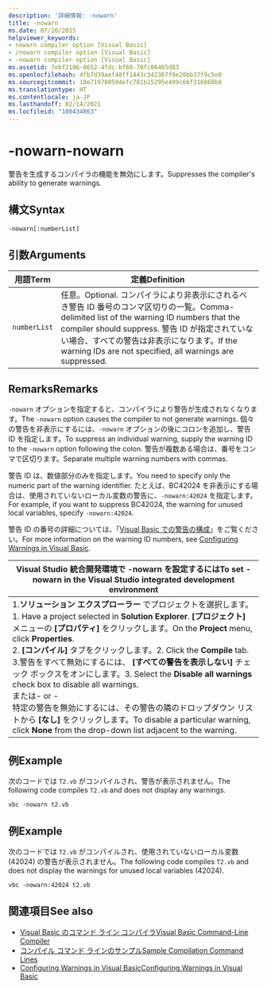```yaml
---
description: '詳細情報: -nowarn'
title: -nowarn
ms.date: 07/20/2015
helpviewer_keywords:
- nowarn compiler option [Visual Basic]
- /nowarn compiler option [Visual Basic]
- -nowarn compiler option [Visual Basic]
ms.assetid: 7ebf2106-0652-4fdc-bf60-70fc86465d83
ms.openlocfilehash: 4fb7d39aef48ff1443c342367f9e20bb37f9c5e0
ms.sourcegitcommit: 10e719780594efc781b15295e499c66f316068b8
ms.translationtype: HT
ms.contentlocale: ja-JP
ms.lasthandoff: 02/14/2021
ms.locfileid: "100434863"
---
```

# <a name="-nowarn"></a><span data-ttu-id="c3680-103">-nowarn</span><span class="sxs-lookup"><span data-stu-id="c3680-103">-nowarn</span></span>

<span data-ttu-id="c3680-104">警告を生成するコンパイラの機能を無効にします。</span><span class="sxs-lookup"><span data-stu-id="c3680-104">Suppresses the compiler's ability to generate warnings.</span></span>  
  
## <a name="syntax"></a><span data-ttu-id="c3680-105">構文</span><span class="sxs-lookup"><span data-stu-id="c3680-105">Syntax</span></span>  
  
```console  
-nowarn[:numberList]  
```  
  
## <a name="arguments"></a><span data-ttu-id="c3680-106">引数</span><span class="sxs-lookup"><span data-stu-id="c3680-106">Arguments</span></span>  
  
|<span data-ttu-id="c3680-107">用語</span><span class="sxs-lookup"><span data-stu-id="c3680-107">Term</span></span>|<span data-ttu-id="c3680-108">定義</span><span class="sxs-lookup"><span data-stu-id="c3680-108">Definition</span></span>|  
|---|---|  
|`numberList`|<span data-ttu-id="c3680-109">任意。</span><span class="sxs-lookup"><span data-stu-id="c3680-109">Optional.</span></span> <span data-ttu-id="c3680-110">コンパイラにより非表示にされるべき警告 ID 番号のコンマ区切りの一覧。</span><span class="sxs-lookup"><span data-stu-id="c3680-110">Comma-delimited list of the warning ID numbers that the compiler should suppress.</span></span> <span data-ttu-id="c3680-111">警告 ID が指定されていない場合、すべての警告は非表示になります。</span><span class="sxs-lookup"><span data-stu-id="c3680-111">If the warning IDs are not specified, all warnings are suppressed.</span></span>|  
  
## <a name="remarks"></a><span data-ttu-id="c3680-112">Remarks</span><span class="sxs-lookup"><span data-stu-id="c3680-112">Remarks</span></span>  

 <span data-ttu-id="c3680-113">`-nowarn` オプションを指定すると、コンパイラにより警告が生成されなくなります。</span><span class="sxs-lookup"><span data-stu-id="c3680-113">The `-nowarn` option causes the compiler to not generate warnings.</span></span> <span data-ttu-id="c3680-114">個々の警告を非表示にするには、`-nowarn` オプションの後にコロンを追加し、警告 ID を指定します。</span><span class="sxs-lookup"><span data-stu-id="c3680-114">To suppress an individual warning, supply the warning ID to the `-nowarn` option following the colon.</span></span> <span data-ttu-id="c3680-115">警告が複数ある場合は、番号をコンマで区切ります。</span><span class="sxs-lookup"><span data-stu-id="c3680-115">Separate multiple warning numbers with commas.</span></span>  
  
 <span data-ttu-id="c3680-116">警告 ID は、数値部分のみを指定します。</span><span class="sxs-lookup"><span data-stu-id="c3680-116">You need to specify only the numeric part of the warning identifier.</span></span> <span data-ttu-id="c3680-117">たとえば、BC42024 を非表示にする場合は、使用されていないローカル変数の警告に、`-nowarn:42024` を指定します。</span><span class="sxs-lookup"><span data-stu-id="c3680-117">For example, if you want to suppress BC42024, the warning for unused local variables, specify `-nowarn:42024`.</span></span>  
  
 <span data-ttu-id="c3680-118">警告 ID の番号の詳細については、「[Visual Basic での警告の構成](/visualstudio/ide/configuring-warnings-in-visual-basic)」をご覧ください。</span><span class="sxs-lookup"><span data-stu-id="c3680-118">For more information on the warning ID numbers, see [Configuring Warnings in Visual Basic](/visualstudio/ide/configuring-warnings-in-visual-basic).</span></span>  
  
|<span data-ttu-id="c3680-119">Visual Studio 統合開発環境で -nowarn を設定するには</span><span class="sxs-lookup"><span data-stu-id="c3680-119">To set -nowarn in the Visual Studio integrated development environment</span></span>|  
|---|  
|<span data-ttu-id="c3680-120">1.**ソリューション エクスプローラー** でプロジェクトを選択します。</span><span class="sxs-lookup"><span data-stu-id="c3680-120">1.  Have a project selected in **Solution Explorer**.</span></span> <span data-ttu-id="c3680-121">**[プロジェクト]** メニューの **[プロパティ]** をクリックします。</span><span class="sxs-lookup"><span data-stu-id="c3680-121">On the **Project** menu, click **Properties**.</span></span> <br /><span data-ttu-id="c3680-122">2. **[コンパイル]** タブをクリックします。</span><span class="sxs-lookup"><span data-stu-id="c3680-122">2.  Click the **Compile** tab.</span></span><br /><span data-ttu-id="c3680-123">3.警告をすべて無効にするには、 **[すべての警告を表示しない]** チェック ボックスをオンにします。</span><span class="sxs-lookup"><span data-stu-id="c3680-123">3.  Select the **Disable all warnings** check box to disable all warnings.</span></span><br />     <span data-ttu-id="c3680-124">または</span><span class="sxs-lookup"><span data-stu-id="c3680-124">- or -</span></span><br />     <span data-ttu-id="c3680-125">特定の警告を無効にするには、その警告の隣のドロップダウン リストから **[なし]** をクリックします。</span><span class="sxs-lookup"><span data-stu-id="c3680-125">To disable a particular warning, click **None** from the drop-down list adjacent to the warning.</span></span>|  
  
## <a name="example"></a><span data-ttu-id="c3680-126">例</span><span class="sxs-lookup"><span data-stu-id="c3680-126">Example</span></span>  

 <span data-ttu-id="c3680-127">次のコードでは `T2.vb` がコンパイルされ、警告が表示されません。</span><span class="sxs-lookup"><span data-stu-id="c3680-127">The following code compiles `T2.vb` and does not display any warnings.</span></span>  
  
```console
vbc -nowarn t2.vb  
```  
  
## <a name="example"></a><span data-ttu-id="c3680-128">例</span><span class="sxs-lookup"><span data-stu-id="c3680-128">Example</span></span>  

 <span data-ttu-id="c3680-129">次のコードでは `T2.vb` がコンパイルされ、使用されていないローカル変数 (42024) の警告が表示されません。</span><span class="sxs-lookup"><span data-stu-id="c3680-129">The following code compiles `T2.vb` and does not display the warnings for unused local variables (42024).</span></span>  
  
```console
vbc -nowarn:42024 t2.vb  
```  
  
## <a name="see-also"></a><span data-ttu-id="c3680-130">関連項目</span><span class="sxs-lookup"><span data-stu-id="c3680-130">See also</span></span>

- [<span data-ttu-id="c3680-131">Visual Basic のコマンド ライン コンパイラ</span><span class="sxs-lookup"><span data-stu-id="c3680-131">Visual Basic Command-Line Compiler</span></span>](index.md)
- [<span data-ttu-id="c3680-132">コンパイル コマンド ラインのサンプル</span><span class="sxs-lookup"><span data-stu-id="c3680-132">Sample Compilation Command Lines</span></span>](sample-compilation-command-lines.md)
- [<span data-ttu-id="c3680-133">Configuring Warnings in Visual Basic</span><span class="sxs-lookup"><span data-stu-id="c3680-133">Configuring Warnings in Visual Basic</span></span>](/visualstudio/ide/configuring-warnings-in-visual-basic)
